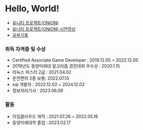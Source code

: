 # Hello, World!

- <a href="https://namnamu.github.io/">유니티 프로젝트(ONION)</a>
- <a href="https://youtu.be/4e2WnCjWdxM">유니티 프로젝트(ONION) 시연영상</a>
- <a href="https://github.com/namnamu/namnamu/blob/main/document/index.md">공부기록</a>


### 취득 자격증 및 수상
- Certified Associate Game Developer : 2019.12.05 ~ 2022.12.05
- 2019년도 동양미래대 알고리즘 경진대회 우수상 : 2020.1.15
- 리눅스 마스터 2급 : 2021.04.02
- 운전면허 2종 보통: 2022.07.13
- sql 개발자 : 2022.12.02 ~ 2024.12.02
- 정보처리기사 : 2023.06.09

  
### 활동
- 아임클라우드 재직 : 2021.07.26 ~ 2022.05.16
- 동양미래대학 졸업 : 2023.02.17


<!--
### Hi there 👋

**namnamu/namnamu** is a ✨ _special_ ✨ repository because its `README.md` (this file) appears on your GitHub profile.

Here are some ideas to get you started:

- 🔭 I’m currently working on ...
- 🌱 I’m currently learning ...
- 👯 I’m looking to collaborate on ...
- 🤔 I’m looking for help with ...
- 💬 Ask me about ...
- 📫 How to reach me: ...
- 😄 Pronouns: ...
- ⚡ Fun fact: ...
-->
